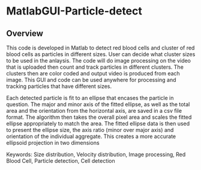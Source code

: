 # MatlabGUI-Particle-detect
## Overview

This code is developed in Matlab to detect red blood cells and cluster of red blood cells as particles in different sizes. User can decide what cluster sizes to be used in the anlaysis. The code will do image processing on the video that is uploaded then count and track particles in different clusters. The clusters then are color coded and output video is produced from each image. This GUI and code can be used anywhere for processing and tracking particles that have different sizes. 

Each detected particle is fit to an ellipse that encases the particle in question. The major and minor axis of the fitted ellipse, as well as the total area and
the orientation from the horizontal axis, are saved in a csv file format. The algorithm then takes the overall pixel area and scales the fitted ellipse appropriately to match the area. The fitted ellipse data is then used to present the ellipse size, the axis ratio (minor over major axis) and orientation of the individual aggregate. This creates a more accurate ellipsoid projection in two dimensions

Keywords: Size distribution, Velocity distribution, Image processing, Red Blood Cell, Particle detection, Cell detection
